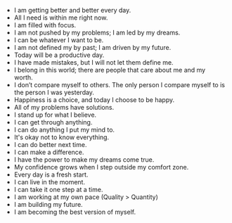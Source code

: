 * I am getting better and better every day.
* All I need is within me right now.
* I am filled with focus.
* I am not pushed by my problems; I am led by my dreams.
* I can be whatever I want to be.
* I am not defined my by past; I am driven by my future.
* Today will be a productive day.
* I have made mistakes, but I will not let them define me.
* I belong in this world; there are people that care about me and my worth.
* I don’t compare myself to others. The only person I compare myself to is the person I was yesterday.
* Happiness is a choice, and today I choose to be happy.
* All of my problems have solutions.
* I stand up for what I believe.
* I can get through anything.
* I can do anything I put my mind to.
* It's okay not to know everything.
* I can do better next time.
* I can make a difference.
* I have the power to make my dreams come true.
* My confidence grows when I step outside my comfort zone.
* Every day is a fresh start.
* I can live in the moment.
* I can take it one step at a time.
* I am working at my own pace (Quality > Quantity)
* I am building my future.
* I am becoming the best version of myself.
